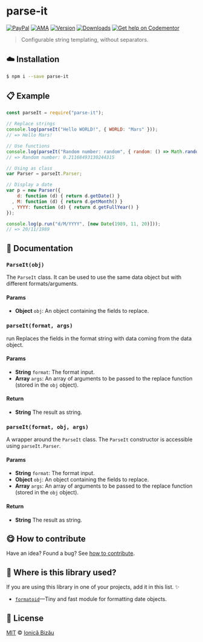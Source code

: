 
# parse-it

 [![PayPal](https://img.shields.io/badge/%24-paypal-f39c12.svg)][paypal-donations] [![AMA](https://img.shields.io/badge/ask%20me-anything-1abc9c.svg)](https://github.com/IonicaBizau/ama) [![Version](https://img.shields.io/npm/v/parse-it.svg)](https://www.npmjs.com/package/parse-it) [![Downloads](https://img.shields.io/npm/dt/parse-it.svg)](https://www.npmjs.com/package/parse-it) [![Get help on Codementor](https://cdn.codementor.io/badges/get_help_github.svg)](https://www.codementor.io/johnnyb?utm_source=github&utm_medium=button&utm_term=johnnyb&utm_campaign=github)

> Configurable string templating, without separators.

## :cloud: Installation

```sh
$ npm i --save parse-it
```


## :clipboard: Example



```js
const parseIt = require("parse-it");

// Replace strings
console.log(parseIt("Hello WORLD!", { WORLD: "Mars" }));
// => Hello Mars!

// Use functions
console.log(parseIt("Random number: random", { random: () => Math.random() }));
// => Random number: 0.21168493130244315

// Using as class
var Parser = parseIt.Parser;

// Display a date
var p = new Parser({
    d: function (d) { return d.getDate() }
  , M: function (d) { return d.getMonth() }
  , YYYY: function (d) { return d.getFullYear() }
});

console.log(p.run("d/M/YYYY", [new Date(1989, 11, 20)]));
// => 20/11/1989
```

## :memo: Documentation


### `ParseIt(obj)`
The `ParseIt` class. It can be used to use the same data object but with different formats/arguments.

#### Params
- **Object** `obj`: An object containing the fields to replace.

### `parseIt(format, args)`
run
Replaces the fields in the format string with data coming from the data object.

#### Params
- **String** `format`: The format input.
- **Array** `args`: An array of arguments to be passed to the replace function (stored in the `obj` object).

#### Return
- **String** The result as string.

### `parseIt(format, obj, args)`
A wrapper around the `ParseIt` class. The `ParseIt` constructor is accessible using `parseIt.Parser`.

#### Params
- **String** `format`: The format input.
- **Object** `obj`: An object containing the fields to replace.
- **Array** `args`: An array of arguments to be passed to the replace function (stored in the `obj` object).

#### Return
- **String** The result as string.



## :yum: How to contribute
Have an idea? Found a bug? See [how to contribute][contributing].

## :dizzy: Where is this library used?
If you are using this library in one of your projects, add it in this list. :sparkles:


 - [`formatoid`](https://github.com/IonicaBizau/formatoid#readme)—Tiny and fast module for formatting date objects.

## :scroll: License

[MIT][license] © [Ionică Bizău][website]

[paypal-donations]: https://www.paypal.com/cgi-bin/webscr?cmd=_s-xclick&hosted_button_id=RVXDDLKKLQRJW
[donate-now]: http://i.imgur.com/6cMbHOC.png

[license]: http://showalicense.com/?fullname=Ionic%C4%83%20Biz%C4%83u%20%3Cbizauionica%40gmail.com%3E%20(http%3A%2F%2Fionicabizau.net)&year=2015#license-mit
[website]: http://ionicabizau.net
[contributing]: /CONTRIBUTING.md
[docs]: /DOCUMENTATION.md
